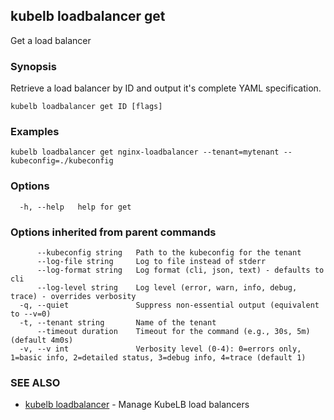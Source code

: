 ## kubelb loadbalancer get

Get a load balancer

### Synopsis

Retrieve a load balancer by ID and output it's complete YAML specification.


```
kubelb loadbalancer get ID [flags]
```

### Examples

```
kubelb loadbalancer get nginx-loadbalancer --tenant=mytenant --kubeconfig=./kubeconfig
```

### Options

```
  -h, --help   help for get
```

### Options inherited from parent commands

```
      --kubeconfig string   Path to the kubeconfig for the tenant
      --log-file string     Log to file instead of stderr
      --log-format string   Log format (cli, json, text) - defaults to cli
      --log-level string    Log level (error, warn, info, debug, trace) - overrides verbosity
  -q, --quiet               Suppress non-essential output (equivalent to --v=0)
  -t, --tenant string       Name of the tenant
      --timeout duration    Timeout for the command (e.g., 30s, 5m) (default 4m0s)
  -v, --v int               Verbosity level (0-4): 0=errors only, 1=basic info, 2=detailed status, 3=debug info, 4=trace (default 1)
```

### SEE ALSO

* [kubelb loadbalancer](kubelb_loadbalancer.md)	 - Manage KubeLB load balancers

